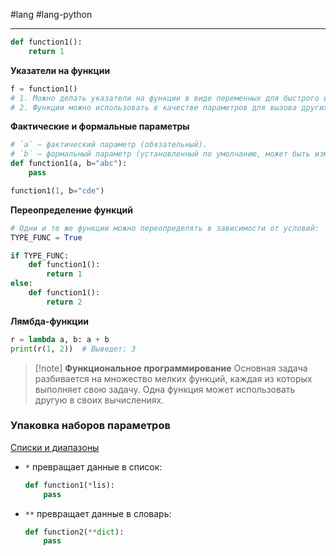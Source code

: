 #lang #lang-python

---
```python
def function1():
    return 1
```

**Указатели на функции**
```python
f = function1() 
# 1. Можно делать указатели на функции в виде переменных для быстрого вызова
# 2. Функции можно использовать в качестве параметров для вызова других функций.
```

**Фактические и формальные параметры**
```python
# `a` — фактический параметр (обязательный).
# `b` — формальный параметр (установленный по умолчанию, может быть изменён при вызове).
def function1(a, b="abc"):
    pass

function1(1, b="cde")
```

**Переопределение функций**
```python
# Одни и те же функции можно переопределять в зависимости от условий:
TYPE_FUNC = True

if TYPE_FUNC:
    def function1():
        return 1
else:
    def function1():
        return 2
```

**Лямбда-функции**
```python
r = lambda a, b: a + b
print(r(1, 2))  # Выведет: 3
```

>[!note] **Функциональное программирование**
> Основная задача разбивается на множество мелких функций, каждая из которых выполняет свою задачу. Одна функция может использовать другую в своих вычислениях.

### Упаковка наборов параметров

[Списки и диапазоны](1.%20Languages/Python/3.%20Коллекции/Списки%20и%20диапазоны.md)
- `*` превращает данные в список:
    ```python
    def function1(*lis):
        pass
    ```
- `**` превращает данные в словарь:
    ```python
    def function2(**dict):
        pass
    ```
